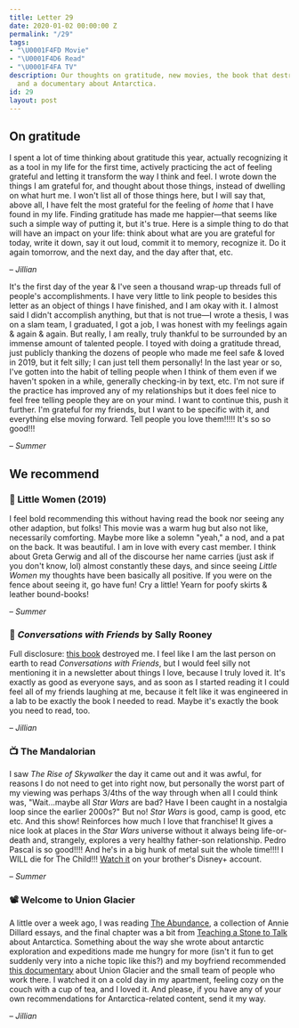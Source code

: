 ```yaml
---
title: Letter 29
date: 2020-01-02 00:00:00 Z
permalink: "/29"
tags:
- "\U0001F4FD️ Movie"
- "\U0001F4D6 Read"
- "\U0001F4FA TV"
description: Our thoughts on gratitude, new movies, the book that destroyed Jillian,
  and a documentary about Antarctica.
id: 29
layout: post
---
```


## On gratitude

I spent a lot of time thinking about gratitude this year, actually recognizing it as a tool in my life for the first time, actively practicing the act of feeling grateful and letting it transform the way I think and feel. I wrote down the things I am grateful for, and thought about those things, instead of dwelling on what hurt me. I won't list all of those things here, but I will say that, above all, I have felt the most grateful for the feeling of *home* that I have found in my life. Finding gratitude has made me happier—that seems like such a simple way of putting it, but it's true. Here is a simple thing to do that will have an impact on your life: think about what are you are grateful for today, write it down, say it out loud, commit it to memory, recognize it. Do it again tomorrow, and the next day, and the day after that, etc.

– *Jillian*

It's the first day of the year & I've seen a thousand wrap-up threads full of people's accomplishments. I have very little to link people to besides this letter as an object of things I have finished, and I am okay with it. I almost said I didn't accomplish anything, but that is not true—I wrote a thesis, I was on a slam team, I graduated, I got a job, I was honest with my feelings again & again & again. But really, I am really, truly thankful to be surrounded by an immense amount of talented people. I toyed with doing a gratitude thread, just publicly thanking the dozens of people who made me feel safe & loved in 2019, but it felt silly; I can just tell them personally! In the last year or so, I've gotten into the habit of telling people when I think of them even if we haven't spoken in a while, generally checking-in by text, etc. I'm not sure if the practice has improved any of my relationships but it does feel nice to feel free telling people they are on your mind. I want to continue this, push it further. I'm grateful for my friends, but I want to be specific with it, and everything else moving forward. Tell people you love them!!!!! It's so so good!!!

– *Summer*

## We recommend

### 🎥 Little Women (2019)

I feel bold recommending this without having read the book nor seeing any other adaption, but folks! This movie was a warm hug but also not like, necessarily comforting. Maybe more like a solemn "yeah," a nod, and a pat on the back. It was beautiful. I am in love with every cast member. I think about Greta Gerwig and all of the discourse her name carries (just ask if you don't know, lol) almost constantly these days, and since seeing *Little Women* my thoughts have been basically all positive. If you were on the fence about seeing it, go have fun! Cry a little! Yearn for poofy skirts & leather bound-books!

– *Summer*

### 📖 *Conversations with Friends* by Sally Rooney

Full disclosure: [this book](https://www.indiebound.org/book/9780451499066) destroyed me. I feel like I am the last person on earth to read *Conversations with Friends*, but I would feel silly not mentioning it in a newsletter about things I love, because I truly loved it. It's exactly as good as everyone says, and as soon as I started reading it I could feel all of my friends laughing at me, because it felt like it was engineered in a lab to be exactly the book I needed to read. Maybe it's exactly the book you need to read, too. 

– *Jillian*

### 📺 The Mandalorian

I saw *The Rise of Skywalker* the day it came out and it was awful, for reasons I do not need to get into right now, but personally the worst part of my viewing was perhaps 3/4ths of the way through when all I could think was, "Wait...maybe all *Star Wars* are bad? Have I been caught in a nostalgia loop since the earlier 2000s?" But no! *Star Wars* is good, camp is good, etc etc. And this show! Reinforces how much I love that franchise! It gives a nice look at places in the *Star Wars* universe without it always being life-or-death and, strangely, explores a very healthy father-son relationship. Pedro Pascal is so good!!!! And he's in a big hunk of metal suit the whole time!!!! I WILL die for The Child!!! [Watch it](https://www.disneyplus.com/welcome/the-mandalorian?cid=DSS-Search-Bing-71700000059616291&s_kwcid=AL!%208468!10!79439826966918!79440062238821&msclkid=b11e59106ae311c23f93071e43432922&gclid=CJaH89a55eYCFdEEiAkd6i4N0Q&gclsrc=ds) on your brother's Disney+ account.

– *Summer*

### 📽️ Welcome to Union Glacier

A little over a week ago, I was reading [The Abundance](https://www.goodreads.com/book/show/25776682-the-abundance), a collection of Annie Dillard essays, and the final chapter was a bit from [Teaching a Stone to Talk](https://www.goodreads.com/book/show/12534.Teaching_a_Stone_to_Talk) about Antarctica. Something about the way she wrote about antarctic exploration and expeditions made me hungry for more (isn't it fun to get suddenly very into a niche topic like this?) and my boyfriend recommended [this documentary](https://vimeo.com/107231188) about Union Glacier and the small team of people who work there. I watched it on a cold day in my apartment, feeling cozy on the couch with a cup of tea, and I loved it. And please, if you have any of your own recommendations for Antarctica-related content, send it my way.

– *Jillian*
